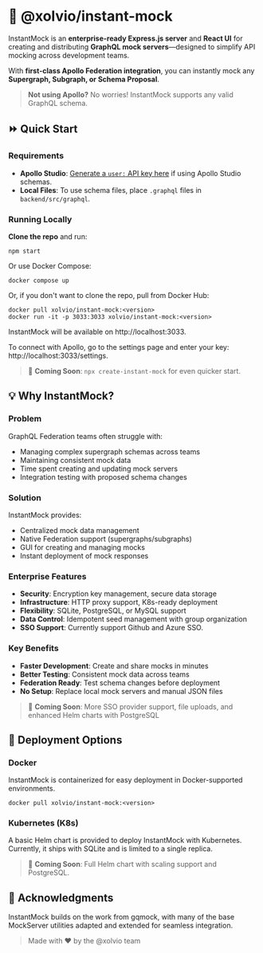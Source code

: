 # 🚀 @xolvio/instant-mock

InstantMock is an **enterprise-ready Express.js server** and **React UI** for creating and distributing **GraphQL mock servers**—designed to simplify API mocking across development teams.

With **first-class Apollo Federation integration**, you can instantly mock any **Supergraph, Subgraph, or Schema Proposal**.

> **Not using Apollo?** No worries! InstantMock supports any valid GraphQL schema.

## ⏩ Quick Start

### Requirements

- **Apollo Studio**: [Generate a `user:` API key here](https://studio.apollographql.com/user-settings/api-keys) if using Apollo Studio schemas.
- **Local Files**: To use schema files, place `.graphql` files in `backend/src/graphql`.

### Running Locally

**Clone the repo** and run:

```shell
npm start
```

Or use Docker Compose:

```shell
docker compose up
```

Or, if you don't want to clone the repo, pull from Docker Hub:

```shell
docker pull xolvio/instant-mock:<version>
docker run -it -p 3033:3033 xolvio/instant-mock:<version>
```

InstantMock will be available on http://localhost:3033.

To connect with Apollo, go to the settings page and enter your key: http://localhost:3033/settings.

> 🔮 **Coming Soon**: `npx create-instant-mock` for even quicker start.

## 💡 Why InstantMock?

### Problem
GraphQL Federation teams often struggle with:
- Managing complex supergraph schemas across teams
- Maintaining consistent mock data
- Time spent creating and updating mock servers
- Integration testing with proposed schema changes

### Solution
InstantMock provides:
- Centralized mock data management
- Native Federation support (supergraphs/subgraphs)
- GUI for creating and managing mocks
- Instant deployment of mock responses

### Enterprise Features
- **Security**: Encryption key management, secure data storage
- **Infrastructure**: HTTP proxy support, K8s-ready deployment
- **Flexibility**: SQLite, PostgreSQL, or MySQL support
- **Data Control**: Idempotent seed management with group organization
- **SSO Support**: Currently support Github and Azure SSO. 

### Key Benefits
- **Faster Development**: Create and share mocks in minutes
- **Better Testing**: Consistent mock data across teams
- **Federation Ready**: Test schema changes before deployment
- **No Setup**: Replace local mock servers and manual JSON files

> 🔮 **Coming Soon**: More SSO provider support, file uploads, and enhanced Helm charts with PostgreSQL

## 🚢 Deployment Options

### Docker

InstantMock is containerized for easy deployment in Docker-supported environments.

```shell
docker pull xolvio/instant-mock:<version>
```

### Kubernetes (K8s)

A basic Helm chart is provided to deploy InstantMock with Kubernetes. Currently, it ships with SQLite and is limited to a single replica.

> 🔮 **Coming Soon**: Full Helm chart with scaling support and PostgreSQL.

## 🙏 Acknowledgments

InstantMock builds on the work from gqmock, with many of the base MockServer utilities adapted and extended for seamless integration.

> Made with ❤️ by the @xolvio team
